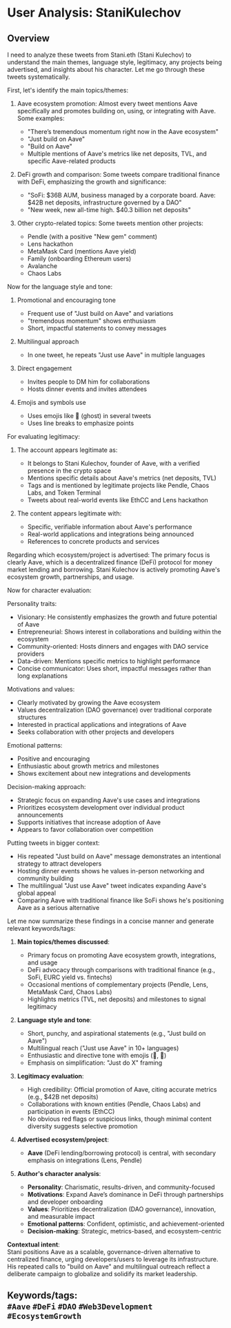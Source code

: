 # User Analysis: StaniKulechov

## Overview

<think>
I need to analyze these tweets from Stani.eth (Stani Kulechov) to understand the main themes, language style, legitimacy, any projects being advertised, and insights about his character. Let me go through these tweets systematically.

First, let's identify the main topics/themes:

1. Aave ecosystem promotion: Almost every tweet mentions Aave specifically and promotes building on, using, or integrating with Aave. Some examples:
   - "There’s tremendous momentum right now in the Aave ecosystem"
   - "Just build on Aave"
   - "Build on Aave"
   - Multiple mentions of Aave's metrics like net deposits, TVL, and specific Aave-related products

2. DeFi growth and comparison: Some tweets compare traditional finance with DeFi, emphasizing the growth and significance:
   - "SoFi: $36B AUM, business managed by a corporate board. Aave: $42B net deposits, infrastructure governed by a DAO"
   - "New week, new all-time high. $40.3 billion net deposits"

3. Other crypto-related topics: Some tweets mention other projects:
   - Pendle (with a positive "New gem" comment)
   - Lens hackathon
   - MetaMask Card (mentions Aave yield)
   - Family (onboarding Ethereum users)
   - Avalanche
   - Chaos Labs

Now for the language style and tone:

1. Promotional and encouraging tone
   - Frequent use of "Just build on Aave" and variations
   - "tremendous momentum" shows enthusiasm
   - Short, impactful statements to convey messages

2. Multilingual approach
   - In one tweet, he repeats "Just use Aave" in multiple languages

3. Direct engagement
   - Invites people to DM him for collaborations
   - Hosts dinner events and invites attendees

4. Emojis and symbols use
   - Uses emojis like 👻 (ghost) in several tweets
   - Uses line breaks to emphasize points

For evaluating legitimacy:

1. The account appears legitimate as:
   - It belongs to Stani Kulechov, founder of Aave, with a verified presence in the crypto space
   - Mentions specific details about Aave's metrics (net deposits, TVL)
   - Tags and is mentioned by legitimate projects like Pendle, Chaos Labs, and Token Terminal
   - Tweets about real-world events like EthCC and Lens hackathon

2. The content appears legitimate with:
   - Specific, verifiable information about Aave's performance
   - Real-world applications and integrations being announced
   - References to concrete products and services

Regarding which ecosystem/project is advertised:
The primary focus is clearly Aave, which is a decentralized finance (DeFi) protocol for money market lending and borrowing. Stani Kulechov is actively promoting Aave's ecosystem growth, partnerships, and usage.

Now for character evaluation:

Personality traits:
- Visionary: He consistently emphasizes the growth and future potential of Aave
- Entrepreneurial: Shows interest in collaborations and building within the ecosystem
- Community-oriented: Hosts dinners and engages with DAO service providers
- Data-driven: Mentions specific metrics to highlight performance
- Concise communicator: Uses short, impactful messages rather than long explanations

Motivations and values:
- Clearly motivated by growing the Aave ecosystem
- Values decentralization (DAO governance) over traditional corporate structures
- Interested in practical applications and integrations of Aave
- Seeks collaboration with other projects and developers

Emotional patterns:
- Positive and encouraging
- Enthusiastic about growth metrics and milestones
- Shows excitement about new integrations and developments

Decision-making approach:
- Strategic focus on expanding Aave's use cases and integrations
- Prioritizes ecosystem development over individual product announcements
- Supports initiatives that increase adoption of Aave
- Appears to favor collaboration over competition

Putting tweets in bigger context:
- His repeated "Just build on Aave" message demonstrates an intentional strategy to attract developers
- Hosting dinner events shows he values in-person networking and community building
- The multilingual "Just use Aave" tweet indicates expanding Aave's global appeal
- Comparing Aave with traditional finance like SoFi shows he's positioning Aave as a serious alternative

Let me now summarize these findings in a concise manner and generate relevant keywords/tags:
</think>

1. **Main topics/themes discussed**:  
   - Primary focus on promoting Aave ecosystem growth, integrations, and usage  
   - DeFi advocacy through comparisons with traditional finance (e.g., SoFi, EURC yield vs. fintechs)  
   - Occasional mentions of complementary projects (Pendle, Lens, MetaMask Card, Chaos Labs)  
   - Highlights metrics (TVL, net deposits) and milestones to signal legitimacy  

2. **Language style and tone**:  
   - Short, punchy, and aspirational statements (e.g., "Just build on Aave")  
   - Multilingual reach ("Just use Aave" in 10+ languages)  
   - Enthusiastic and directive tone with emojis (👻, 🦇)  
   - Emphasis on simplification: "Just do X" framing  

3. **Legitimacy evaluation**:  
   - High credibility: Official promotion of Aave, citing accurate metrics (e.g., $42B net deposits)  
   - Collaborations with known entities (Pendle, Chaos Labs) and participation in events (EthCC)  
   - No obvious red flags or suspicious links, though minimal content diversity suggests selective promotion  

4. **Advertised ecosystem/project**:  
   - **Aave** (DeFi lending/borrowing protocol) is central, with secondary emphasis on integrations (Lens, Pendle)  

5. **Author's character analysis**:  
   - **Personality**: Charismatic, results-driven, and community-focused  
   - **Motivations**: Expand Aave’s dominance in DeFi through partnerships and developer onboarding  
   - **Values**: Prioritizes decentralization (DAO governance), innovation, and measurable impact  
   - **Emotional patterns**: Confident, optimistic, and achievement-oriented  
   - **Decision-making**: Strategic, metrics-based, and ecosystem-centric  

**Contextual intent**:  
Stani positions Aave as a scalable, governance-driven alternative to centralized finance, urging developers/users to leverage its infrastructure. His repeated calls to "build on Aave" and multilingual outreach reflect a deliberate campaign to globalize and solidify its market leadership.  

**Keywords/tags**:  
`#Aave` `#DeFi` `#DAO` `#Web3Development` `#EcosystemGrowth`
---
